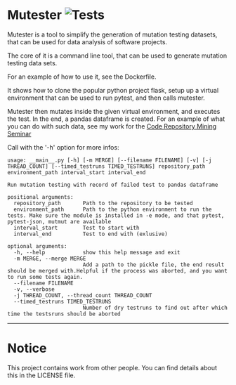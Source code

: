 # Mutester ![Tests](https://github.com/XPerianer/CRM2020/workflows/Tests/badge.svg)

Mutester is a tool to simplify the generation of mutation testing datasets, that can be used for data analysis of software projects.

The core of it is a command line tool, that can be used to generate mutation testing data sets.

For an example of how to use it, see the Dockerfile.

It shows how to clone the popular python project flask, setup up a virtual environment that can be used to run pytest, and then calls mutester.

Mutester then mutates inside the given virtual environment, and executes the test.
In the end, a pandas dataframe is created.
For an example of what you can do with such data, see my work for the [Code Repository Mining Seminar](https://github.com/XPerianer/CRM20_How_does_software_break)

Call with the '-h' option for more infos:
```
usage: __main__.py [-h] [-m MERGE] [--filename FILENAME] [-v] [-j THREAD_COUNT] [--timed_testruns TIMED_TESTRUNS] repository_path environment_path interval_start interval_end

Run mutation testing with record of failed test to pandas dataframe

positional arguments:
  repository_path       Path to the repository to be tested
  environment_path      Path to the python environment to run the tests. Make sure the module is installed in -e mode, and that pytest, pytest-json, mutmut are available
  interval_start        Test to start with
  interval_end          Test to end with (exlusive)

optional arguments:
  -h, --help            show this help message and exit
  -m MERGE, --merge MERGE
                        Add a path to the pickle file, the end result should be merged with.Helpful if the process was aborted, and you want to run some tests again.
  --filename FILENAME
  -v, --verbose
  -j THREAD_COUNT, --thread_count THREAD_COUNT
  --timed_testruns TIMED_TESTRUNS
                        Number of dry testruns to find out after which time the testsruns should be aborted
  ```

----------
# Notice

This project contains work from other people. You can find details about this in the LICENSE file.
